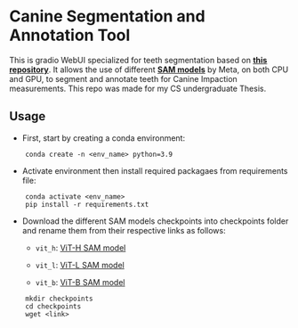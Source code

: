 # Canine Segmentation and Annotation Tool
This is gradio WebUI specialized for teeth segmentation based on **[this repository](https://github.com/5663015/segment_anything_webui)**.
It allows the use of different **[SAM models](https://github.com/facebookresearch/segment-anything)** by Meta, on both CPU and GPU, to segment and annotate teeth for Canine Impaction measurements.
This repo was made for my CS undergraduate Thesis.

## Usage

- First, start by creating a conda environment:

```
    conda create -n <env_name> python=3.9
```

- Activate environment then install required packagaes from requirements file:

```
    conda activate <env_name>
    pip install -r requirements.txt
```

- Download the different SAM models checkpoints into checkpoints folder and rename them from their respective links as follows:

    - `vit_h`: [ViT-H SAM model](https://dl.fbaipublicfiles.com/segment_anything/sam_vit_h_4b8939.pth)

    - `vit_l`: [ViT-L SAM model](https://dl.fbaipublicfiles.com/segment_anything/sam_vit_l_0b3195.pth)

    - `vit_b`: [ViT-B SAM model](https://dl.fbaipublicfiles.com/segment_anything/sam_vit_b_01ec64.pth)
    
```
    mkdir checkpoints
    cd checkpoints
    wget <link>
```
    
